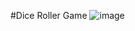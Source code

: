 #Dice Roller Game
![image](https://github.com/user-attachments/assets/412a7d0a-fb1b-4c79-af9c-21bcbba68f50)
